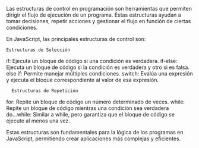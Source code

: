 Las estructuras de control en programación son herramientas que permiten dirigir el flujo de ejecución de un programa. Estas estructuras ayudan a tomar decisiones, repetir acciones y gestionar el flujo en función de ciertas condiciones.

En JavaScript, las principales estructuras de control son:

    Estructuras de Selección

if: Ejecuta un bloque de código si una condición es verdadera.
if-else: Ejecuta un bloque de código si la condición es verdadera y otro si es falsa.
else if: Permite manejar múltiples condiciones.
switch: Evalúa una expresión y ejecuta el bloque correspondiente al valor de esa expresión.

      Estructuras de Repetición

for: Repite un bloque de código un número determinado de veces.
while: Repite un bloque de código mientras una condición sea verdadera
do...while: Similar a while, pero garantiza que el bloque de código se ejecute al menos una vez.

Estas estructuras son fundamentales para la lógica de los programas en JavaScript, permitiendo crear aplicaciones más complejas y eficientes.